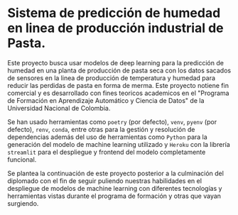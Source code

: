 # Sistema de predicción de humedad en linea de producción industrial de Pasta.

Este proyecto busca usar modelos de deep learning para la predicción de humedad en una planta de producción de pasta seca con los datos sacados de sensores en la linea de producción de temperatura y humedad para reducir las perdidas de pasta en forma de merma. Este proyecto notiene fin comercial y es desarrollado con fines teoricos academicos en el "Programa de Formación en Aprendizaje Automático y Ciencia de Datos" de la Universidad Nacional de Colombia.

Se han usado herramientas como `poetry` (por defecto), `venv`, `pyenv` (por defecto), `renv`, `conda`, entre otras para la gestión y resolución de dependencias además del uso de herramientas como `Python` para la generación del modelo de machine learning utilizado y `Heroku` con la librería `streamlit` para el despliegue y frontend del modelo completamente funcional.

Se plantea la continuación de este proyecto posterior a la culminación del diplomado con el fin de seguir puliendo nuestras habilidades en el despliegue de modelos de machine learning con diferentes tecnologías y herramientas vistas durante el programa de formación y otras que vayan surgiendo.
